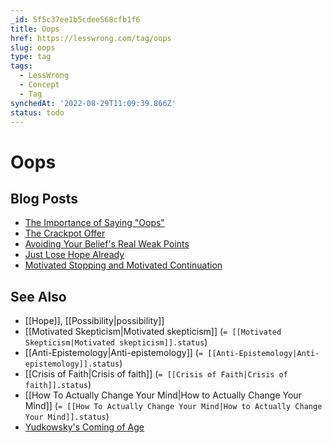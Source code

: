 ```yaml
---
_id: 5f5c37ee1b5cdee568cfb1f6
title: Oops
href: https://lesswrong.com/tag/oops
slug: oops
type: tag
tags:
  - LessWrong
  - Concept
  - Tag
synchedAt: '2022-08-29T11:09:39.866Z'
status: todo
---
```


# Oops

## Blog Posts

- [The Importance of Saying "Oops"](http://lesswrong.com/lw/i9/the_importance_of_saying_oops/)
- [The Crackpot Offer](http://lesswrong.com/lw/j8/the_crackpot_offer/)
- [Avoiding Your Belief's Real Weak Points](http://lesswrong.com/lw/jy/avoiding_your_beliefs_real_weak_points/)
- [Just Lose Hope Already](http://lesswrong.com/lw/gx/just_lose_hope_already/)
- [Motivated Stopping and Motivated Continuation](http://lesswrong.com/lw/km/motivated_stopping_and_motivated_continuation/)

## See Also

- [[Hope]], [[Possibility|possibility]]
- [[Motivated Skepticism|Motivated skepticism]] (`= [[Motivated Skepticism|Motivated skepticism]].status`)
- [[Anti-Epistemology|Anti-epistemology]] (`= [[Anti-Epistemology|Anti-epistemology]].status`)
- [[Crisis of Faith|Crisis of faith]] (`= [[Crisis of Faith|Crisis of faith]].status`)
- [[How To Actually Change Your Mind|How to Actually Change Your Mind]] (`= [[How To Actually Change Your Mind|How to Actually Change Your Mind]].status`)
- [Yudkowsky's Coming of Age](https://wiki.lesswrong.com/wiki/Yudkowsky's_Coming_of_Age)
